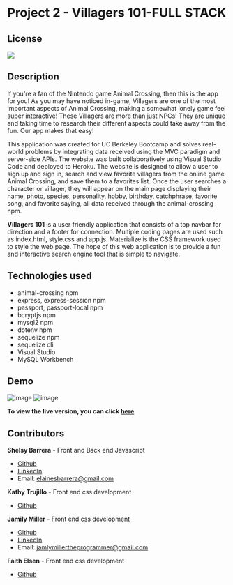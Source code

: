 # Project 2 - Villagers 101-FULL STACK

## License 
<img src="https://img.shields.io/badge/LICENSE-mit-green"/>

## Description

If you're a fan of the Nintendo game Animal Crossing, then this is the app for you! As you may have noticed in-game, Villagers are one of the most important aspects of Animal Crossing, making a somewhat lonely game feel super interactive! These Villagers are more than just NPCs! They are unique and taking time to research their different aspects could take away from the fun. Our app makes that easy!

This application was created for UC Berkeley Bootcamp and solves real-world problems by integrating data received using the MVC paradigm and server-side APIs. The website was built collaboratively using Visual Studio Code and deployed to Heroku. The website is designed to allow a user to sign up and sign in, search and view favorite villagers from the online game Animal Crossing, and save them to a favorites list. Once the user searches a character or villager, they will appear on the main page displaying their name, photo, species, personality, hobby, birthday, catchphrase, favorite song, and favorite saying, all data received through the animal-crossing npm. 
 
**Villagers 101** is a user friendly application that consists of a top navbar for direction and a footer for connection. Multiple coding pages are used such as index.html, style.css and app.js. Materialize is the CSS framework used to style the web page. The hope of this web application is to provide a fun and interactive search engine tool that is simple to navigate.

## Technologies used

* animal-crossing npm
* express, express-session npm
* passport, passport-local npm
* bcryptjs npm
* mysql2 npm
* dotenv npm
* sequelize npm
* sequelize cli
* Visual Studio 
* MySQL Workbench

## Demo

![image](https://user-images.githubusercontent.com/70654835/106370494-5b28ec80-630f-11eb-8adf-a9276be1bb49.png)
![image](https://user-images.githubusercontent.com/70654835/106370515-87dd0400-630f-11eb-828d-0e5b9e094194.png)

**To view the live version, you can click [here](https://radiant-woodland-55913.herokuapp.com/)**

## Contributors

 **Shelsy Barrera** - Front and Back end Javascript
 * [Github](https://github.com/Shellsea31)
 * [LinkedIn](https://www.linkedin.com/in/shelsy-barrera-4410231b6/)
 * Email: elainesbarrera@gmail.com

 **Kathy Trujillo** - Front end css development
 * [Github](https://github.com/trukat)

 **Jamily Miller** - Front end css development
 * [Github](https://github.com/Jamly-Miller)
 * [LinkedIn](https://www.linkedin.com/in/jamly-miller-125307200/)
 * Email: jamlymillertheprogrammer@gmail.com

 **Faith Elsen** - Front end css development
 * [Github](https://github.com/faitheden1)
